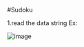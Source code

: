 #Sudoku

1.read the data string
Ex:

![image](https://github.com/JasonEricZhan/Algorithms/blob/master/sudoku/problem.png)
